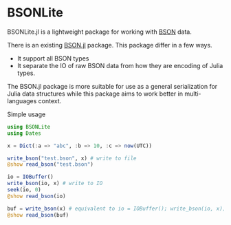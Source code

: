 # BSONLite

BSONLite.jl is a lightweight package for working with
[BSON](http://bsonspec.org) data.

There is an existing [BSON.jl](https://github.com/MikeInnes/BSON.jl) package.
This package differ in a few ways.

* It support all BSON types
* It separate the IO of raw BSON data from how they are encoding of Julia types.

The BSON.jl package is more suitable for use as a general serialization for
Julia data structures while this package aims to work better in multi-languages
context.

Simple usage

```julia
using BSONLite
using Dates

x = Dict(:a => "abc", :b => 10, :c => now(UTC))

write_bson("test.bson", x) # write to file
@show read_bson("test.bson")

io = IOBuffer()
write_bson(io, x) # write to IO
seek(io, 0)
@show read_bson(io)

buf = write_bson(x) # equivalent to io = IOBuffer(); write_bson(io, x); take!(io)
@show read_bson(buf)
```
